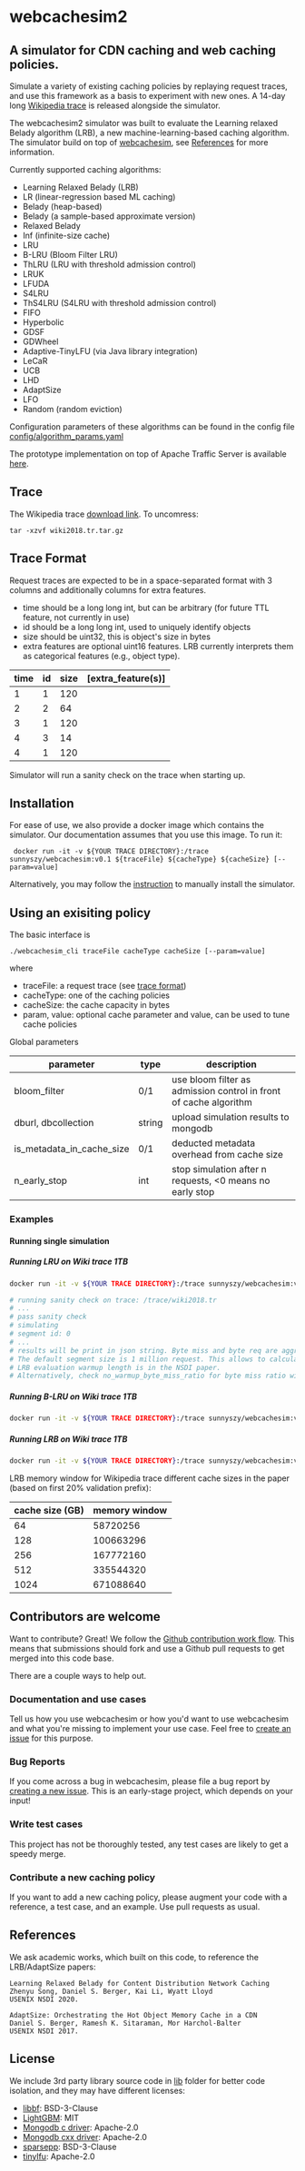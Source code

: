 # webcachesim2

## A simulator for CDN caching and web caching policies.

Simulate a variety of existing caching policies by replaying request traces, and use this framework as a basis to experiment with new ones. A 14-day long [Wikipedia trace](#trace) is released alongside the simulator.

The webcachesim2 simulator was built to evaluate the Learning relaxed Belady algorithm (LRB), a new machine-learning-based caching algorithm. The simulator build on top of [webcachesim](https://github.com/dasebe/webcachesim), see [References](#references) for more information.

Currently supported caching algorithms:
* Learning Relaxed Belady (LRB)
* LR (linear-regression based ML caching)
* Belady (heap-based)
* Belady (a sample-based approximate version)
* Relaxed Belady
* Inf (infinite-size cache)
* LRU
* B-LRU (Bloom Filter LRU)
* ThLRU (LRU with threshold admission control)
* LRUK
* LFUDA
* S4LRU
* ThS4LRU (S4LRU with threshold admission control)
* FIFO
* Hyperbolic
* GDSF
* GDWheel
* Adaptive-TinyLFU (via Java library integration)
* LeCaR
* UCB
* LHD
* AdaptSize
* LFO
* Random (random eviction)

Configuration parameters of these algorithms can be found in the config file [config/algorithm_params.yaml](config/algorithm_params.yaml)

The prototype implementation on top of Apache Traffic Server is available [here](https://github.com/sunnyszy/lrb-prototype).

## Trace
The Wikipedia trace [download link](http://lrb.cs.princeton.edu/wiki2018.tr.tar.gz). To uncomress:
```shell script
tar -xzvf wiki2018.tr.tar.gz
```

## Trace Format
Request traces are expected to be in a space-separated format with 3 columns and additionally columns for extra features.
- time should be a long long int, but can be arbitrary (for future TTL feature, not currently in use)
- id should be a long long int, used to uniquely identify objects
- size should be uint32, this is object's size in bytes
- extra features are optional uint16 features. LRB currently interprets them as categorical features (e.g., object type).

| time |  id | size | \[extra_feature(s)\] |
| ---- | --- | ---- |  ----               |
|   1  |  1  |  120 |
|   2  |  2  |   64 |
|   3  |  1  |  120 |
|   4  |  3  |  14  |
|   4  |  1 |  120 |

Simulator will run a sanity check on the trace when starting up.

## Installation

For ease of use, we also provide a docker image which contains the simulator. Our documentation assumes that you use this image. To run it:
```shell script
 docker run -it -v ${YOUR TRACE DIRECTORY}:/trace sunnyszy/webcachesim:v0.1 ${traceFile} ${cacheType} ${cacheSize} [--param=value]
```
Alternatively, you may follow the [instruction](INSTALL.md) to manually install the simulator.

## Using an exisiting policy

The basic interface is

    ./webcachesim_cli traceFile cacheType cacheSize [--param=value]

where

 - traceFile: a request trace (see [trace format](#trace-format))
 - cacheType: one of the caching policies
 - cacheSize: the cache capacity in bytes
 - param, value: optional cache parameter and value, can be used to tune cache policies
 
 Global parameters


| parameter |  type | description |
| ---- | --- | --- |
| bloom_filter | 0/1  | use bloom filter as admission control in front of cache algorithm |
| dburl, dbcollection  | string | upload simulation results to mongodb |
| is_metadata_in_cache_size  | 0/1 |  deducted metadata overhead from cache size  |
| n_early_stop  | int | stop simulation after n requests, <0 means no early stop |
 

### Examples

#### Running single simulation

##### Running LRU on Wiki trace 1TB
```bash
docker run -it -v ${YOUR TRACE DIRECTORY}:/trace sunnyszy/webcachesim:v0.1 wiki2018.tr LRU 1099511627776

# running sanity check on trace: /trace/wiki2018.tr
# ...
# pass sanity check
# simulating
# segment id: 0
# ...
# results will be print in json string. Byte miss and byte req are aggregated in segment_byte_req, segment_byte_miss.
# The default segment size is 1 million request. This allows to calculate final byte miss ratio with your warmup length.
# LRB evaluation warmup length is in the NSDI paper.
# Alternatively, check no_warmup_byte_miss_ratio for byte miss ratio without considering warmup.
```

##### Running B-LRU on Wiki trace 1TB
```bash
docker run -it -v ${YOUR TRACE DIRECTORY}:/trace sunnyszy/webcachesim:v0.1 wiki2018.tr LRU 1099511627776 --bloom_filter=1
```

##### Running LRB on Wiki trace 1TB
```bash
docker run -it -v ${YOUR TRACE DIRECTORY}:/trace sunnyszy/webcachesim:v0.1 wiki2018.tr LRB 1099511627776 --memory_window=671088640
```
LRB memory window for Wikipedia trace different cache sizes in the paper (based on first 20% validation prefix):

| cache size (GB) |  memory window |
| ---- | --- | 
|   64  |  58720256  | 
|   128  |  100663296  |
|   256  |  167772160  |
|   512  |  335544320  |
|   1024  |  671088640 |

## Contributors are welcome

Want to contribute? Great! We follow the [Github contribution work flow](https://help.github.com/articles/github-flow/).
This means that submissions should fork and use a Github pull requests to get merged into this code base.

There are a couple ways to help out.

### Documentation and use cases

Tell us how you use webcachesim or how you'd want to use webcachesim and what you're missing to implement your use case.
Feel free to [create an issue](https://github.com/dasebe/webcachesim/issues/new) for this purpose.

### Bug Reports

If you come across a bug in webcachesim, please file a bug report by [creating a new issue](https://github.com/dasebe/webcachesim/issues/new). This is an early-stage project, which depends on your input!

### Write test cases

This project has not be thoroughly tested, any test cases are likely to get a speedy merge.

### Contribute a new caching policy

If you want to add a new caching policy, please augment your code with a reference, a test case, and an example. Use pull requests as usual.

## References

We ask academic works, which built on this code, to reference the LRB/AdaptSize papers:

    Learning Relaxed Belady for Content Distribution Network Caching
    Zhenyu Song, Daniel S. Berger, Kai Li, Wyatt Lloyd
    USENIX NSDI 2020.
    
    AdaptSize: Orchestrating the Hot Object Memory Cache in a CDN
    Daniel S. Berger, Ramesh K. Sitaraman, Mor Harchol-Balter
    USENIX NSDI 2017.

## License

We include 3rd party library source code in [lib](lib) folder for better code isolation, and they may have different licenses:

* [libbf](https://github.com/mavam/libbf):  BSD-3-Clause
* [LightGBM](https://github.com/microsoft/LightGBM): MIT
* [Mongodb c driver](https://github.com/mongodb/mongo-c-driver): Apache-2.0
* [Mongodb cxx driver](https://github.com/mongodb/mongo-cxx-driver): Apache-2.0
* [sparsepp](https://github.com/greg7mdp/sparsepp): BSD-3-Clause
* [tinylfu](https://github.com/ben-manes/caffeine): Apache-2.0
  

    
